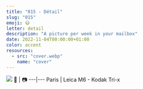 ```yaml
---
title: "015 - Détail"
slug: "015"
emoji: 😃
letter: detail
description: "A picture per week in your mailbox"
date: 2022-11-04T00:00:00+01:00
color: accent
resources:
  - src: "cover.webp"
    name: "cover"
---
```

![](cover)
📍 | 📷
---|---
Paris | Leica M6 - Kodak Tri-x

